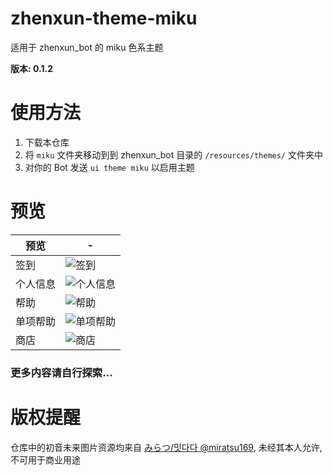 # zhenxun-theme-miku

适用于 zhenxun_bot 的 miku 色系主题

**版本: 0.1.2**

# 使用方法

1. 下载本仓库
2. 将 `miku` 文件夹移动到到 zhenxun_bot 目录的 `/resources/themes/` 文件夹中
3. 对你的 Bot 发送 `ui theme miku` 以启用主题

# 预览

| 预览     | -                                    |
| -------- | ------------------------------------ |
| 签到     | ![签到](./preview/sign.jpg)          |
| 个人信息 | ![个人信息](./preview/my_info.jpg)   |
| 帮助     | ![帮助](./preview/help.jpg)          |
| 单项帮助 | ![单项帮助](./preview/help_item.jpg) |
| 商店     | ![商店](./preview/shop.jpg)          |

### 更多内容请自行探索...

# 版权提醒

仓库中的初音未来图片资源均来自 [みらつ/밋다다 @miratsu169](https://x.com/miratsu169), 未经其本人允许, 不可用于商业用途
